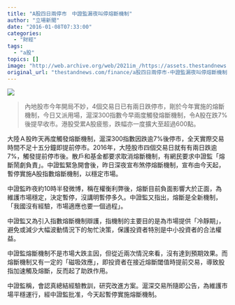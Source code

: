 ```yaml
---
title: "A股四日兩停市　中證監漏夜叫停熔斷機制"
author: "立場新聞"
date: "2016-01-08T07:33:00"
categories:
  - "財經"
tags:
  - "a股"
topics: []
image: "http://web.archive.org/web/2021im_/https://assets.thestandnews.com/media/photos/AA-11_ij93U_bbXvS.png"
original_url: "thestandnews.com/finance/a股四日兩停市-中證監漏夜叫停熔斷機制"
---
```

![](http://web.archive.org/web/2021im_/https://assets.thestandnews.com/media/photos/AA-11_ij93U_bbXvS.png)

> 內地股巿今年開局不妙，4個交易日已有兩日跌停市，剛於今年實施的熔斷機制，今日又派用場，滬深300指數今早兩度觸發熔斷機制，令A股在跌7%後提早收市。港股受累A股疲態，跌幅亦一度擴大至超過600點。

大陸Ａ股昨天再度觸發熔斷機制，滬深300指數因跌逾7%後停市，全天實際交易時間不足十五分鐘即提前停市。2016年，大陸股市四個交易日就有有兩日跌逾7%，觸發提前停市後。散戶和基金都要求取消熔斷機制，有網民要求中證監「熔斷鬧劇負責」。中證監緊急開會後，昨日深夜宣布煞停熔斷機制，宣布由今天起，暫停實施A股指數熔斷機制，以穩定市場。

中證監昨夜約10時半發微博，稱在權衡利弊後，熔斷目前負面影響大於正面，為維護市場穩定，決定暫停，沒講明暫停多久。中證監又指出，熔斷是全新機制，「我國沒有經驗，市場適應也要一個過程」。

中證監又為引入指數熔斷機制辯護，指機制的主要目的是為市場提供「冷靜期」，避免或減少大幅波動情況下的匆忙決策，保護投資者特別是中小投資者的合法權益。

中證監熔斷機制不是市場大跌主因，但從近兩次情況來看，沒有達到預期效果。而熔斷機制又有一定的「磁吸效應」，即投資者在接近熔斷閾值時提前交易，導致股指加速觸及熔斷，反而起了助跌作用。

中證監稱，會認真總結經驗教訓，研究改進方案。滬深交易所隨即公告，為維護市場平穩運行，經中證監批准，今天起暫停實施熔斷機制。